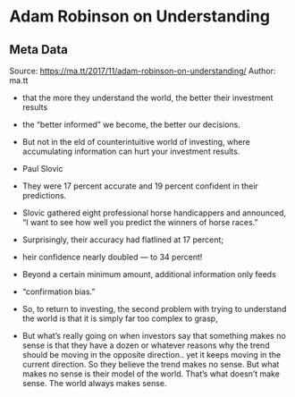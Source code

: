 # Adam Robinson on Understanding

## Meta Data

Source:  https://ma.tt/2017/11/adam-robinson-on-understanding/ 
Author: ma.tt

- that the more they understand the world, the better their investment results
- the “better informed” we become, the better our decisions.
- But not in the eld of counterintuitive world of investing, where accumulating information can hurt your investment results.
  
- Paul Slovic
- They were 17 percent accurate and 19 percent confident in their predictions.
- Slovic gathered eight professional horse handicappers and announced, “I want to see how well you predict the winners of horse races.”
- Surprisingly, their accuracy had flatlined at 17 percent;
- heir confidence nearly doubled — to 34 percent!
- Beyond a certain minimum amount, additional information only feeds
- “confirmation bias.”
- So, to return to investing, the second problem with trying to understand the world is that it is simply far too complex to grasp, 
- But what’s really going on when investors say that something makes no sense is that they have a dozen or whatever reasons why the trend should be moving in the opposite direction.. yet it keeps moving in the current direction. So they believe the trend makes no sense. But what makes no sense is their model of the world. That’s what doesn’t make sense. The world always makes sense.
